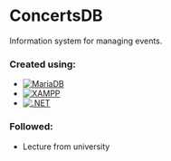 # ConcertsDB

Information system for managing events.

### Created using:
* <a href="https://mariadb.org/"> ![MariaDB](https://img.shields.io/badge/MariaDB-003545.svg?style=for-the-badge&logo=MariaDB&logoColor=white) </a>
* <a href="https://www.apachefriends.org/"> ![XAMPP](https://img.shields.io/badge/XAMPP-FB7A24.svg?style=for-the-badge&logo=XAMPP&logoColor=white) </a>
* <a href="https://dotnet.microsoft.com/en-us/"> ![.NET](https://img.shields.io/badge/.NET-512BD4.svg?style=for-the-badge&logo=dotnet&logoColor=white) </a>

### Followed:
* Lecture from university

